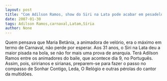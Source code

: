 ```yaml
---
layout: post
title: "Com Adilson Ramos, show do Siri na Lata pode acabar em pesadelo de carnaval "
date: 2007-01-30
tags: Adilson Ramos,carnaval,Latam,Síria
author: None
---
```

Quem pensava que Maria Betânia, a animadora de velório, era o máximo em termo de Carnaval, não perde por esperar.
Aos 31 anos, o Siri na Lata deu a maior pisada na bola, se não for mais uma prova de anarquia. 
Terá Adilson Ramos entre os animadores do baile, que acontece dia 9, no Português. 
Assim, pois, siririanos e sirianas, preparem-se para fazer o passo no compasso de Sonhar Contigo, Leda, O Relógio e outras pérolas do cantor da multidões. 
